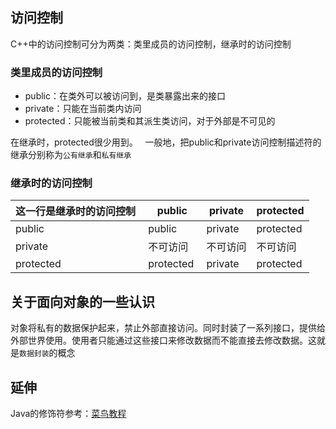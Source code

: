 ## 访问控制
C++中的访问控制可分为两类：类里成员的访问控制，继承时的访问控制

### 类里成员的访问控制
- public：在类外可以被访问到，是类暴露出来的接口
- private：只能在当前类内访问
- protected：只能被当前类和其派生类访问，对于外部是不可见的

在继承时，protected很少用到。  
一般地，把public和private访问控制描述符的继承分别称为`公有继承`和`私有继承`

### 继承时的访问控制
这一行是继承时的访问控制 | public | private | protected
----|------|----|----
public | public | private | protected
private | 不可访问  | 不可访问 | 不可访问
protected | protected | private | protected

## 关于面向对象的一些认识
对象将私有的数据保护起来，禁止外部直接访问。同时封装了一系列接口，提供给外部世界使用。使用者只能通过这些接口来修改数据而不能直接去修改数据。这就是`数据封装`的概念

## 延伸
Java的修饰符参考：[菜鸟教程](http://www.runoob.com/java/java-modifier-types.html)
